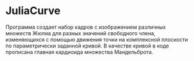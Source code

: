 # JuliaCurve
Программа создает набор кадров с изображением различных множеств Жюлиа для разных значений свободного члена, изменяющихся с помощью движения точки на комплексной плоскости по параметрически заданной кривой.
В качестве кривой в коде прописана главная кардиоида множества Мандельброта.